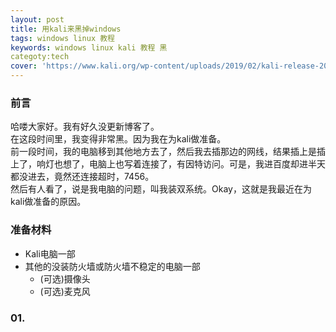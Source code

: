 ```yaml
---
layout: post
title: 用kali来黑掉windows
tags: windows linux 教程
keywords: windows linux kali 教程 黑
categoty:tech
cover: 'https://www.kali.org/wp-content/uploads/2019/02/kali-release-2019-600x284.png'
---
```


### 前言
哈喽大家好。我有好久没更新博客了。  
在这段时间里，我变得非常黑。因为我在为kali做准备。  
前一段时间，我的电脑移到其他地方去了，然后我去插那边的网线，结果插上是插上了，响灯也想了，电脑上也写着连接了，有因特访问。可是，我进百度却进半天都没进去，竟然还连接超时，7456。  
然后有人看了，说是我电脑的问题，叫我装双系统。Okay，这就是我最近在为kali做准备的原因。  
  
### 准备材料
- Kali电脑一部
- 其他的没装防火墙或防火墙不稳定的电脑一部
  - (可选)摄像头
  - (可选)麦克风

### 01.
